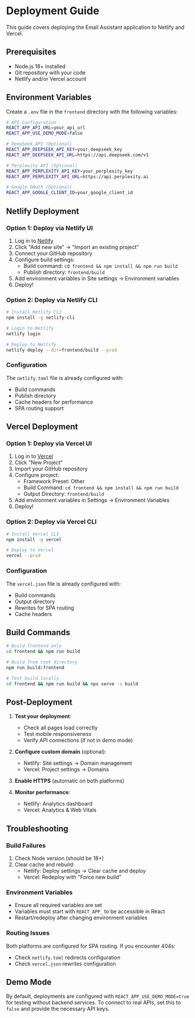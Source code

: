 # Deployment Guide

This guide covers deploying the Email Assistant application to Netlify and Vercel.

## Prerequisites

- Node.js 18+ installed
- Git repository with your code
- Netlify and/or Vercel account

## Environment Variables

Create a `.env` file in the `frontend` directory with the following variables:

```bash
# API Configuration
REACT_APP_API_URL=your_api_url
REACT_APP_USE_DEMO_MODE=false

# DeepSeek API (Optional)
REACT_APP_DEEPSEEK_API_KEY=your_deepseek_key
REACT_APP_DEEPSEEK_API_URL=https://api.deepseek.com/v1

# Perplexity API (Optional)
REACT_APP_PERPLEXITY_API_KEY=your_perplexity_key
REACT_APP_PERPLEXITY_API_URL=https://api.perplexity.ai

# Google OAuth (Optional)
REACT_APP_GOOGLE_CLIENT_ID=your_google_client_id
```

## Netlify Deployment

### Option 1: Deploy via Netlify UI

1. Log in to [Netlify](https://app.netlify.com)
2. Click "Add new site" → "Import an existing project"
3. Connect your GitHub repository
4. Configure build settings:
   - Build command: `cd frontend && npm install && npm run build`
   - Publish directory: `frontend/build`
5. Add environment variables in Site settings → Environment variables
6. Deploy!

### Option 2: Deploy via Netlify CLI

```bash
# Install Netlify CLI
npm install -g netlify-cli

# Login to Netlify
netlify login

# Deploy to Netlify
netlify deploy --dir=frontend/build --prod
```

### Configuration

The `netlify.toml` file is already configured with:
- Build commands
- Publish directory
- Cache headers for performance
- SPA routing support

## Vercel Deployment

### Option 1: Deploy via Vercel UI

1. Log in to [Vercel](https://vercel.com)
2. Click "New Project"
3. Import your GitHub repository
4. Configure project:
   - Framework Preset: Other
   - Build Command: `cd frontend && npm install && npm run build`
   - Output Directory: `frontend/build`
5. Add environment variables in Settings → Environment Variables
6. Deploy!

### Option 2: Deploy via Vercel CLI

```bash
# Install Vercel CLI
npm install -g vercel

# Deploy to Vercel
vercel --prod
```

### Configuration

The `vercel.json` file is already configured with:
- Build commands
- Output directory
- Rewrites for SPA routing
- Cache headers

## Build Commands

```bash
# Build frontend only
cd frontend && npm run build

# Build from root directory
npm run build:frontend

# Test build locally
cd frontend && npm run build && npx serve -s build
```

## Post-Deployment

1. **Test your deployment**:
   - Check all pages load correctly
   - Test mobile responsiveness
   - Verify API connections (if not in demo mode)

2. **Configure custom domain** (optional):
   - Netlify: Site settings → Domain management
   - Vercel: Project settings → Domains

3. **Enable HTTPS** (automatic on both platforms)

4. **Monitor performance**:
   - Netlify: Analytics dashboard
   - Vercel: Analytics & Web Vitals

## Troubleshooting

### Build Failures

1. Check Node version (should be 18+)
2. Clear cache and rebuild:
   - Netlify: Deploy settings → Clear cache and deploy
   - Vercel: Redeploy with "Force new build"

### Environment Variables

- Ensure all required variables are set
- Variables must start with `REACT_APP_` to be accessible in React
- Restart/redeploy after changing environment variables

### Routing Issues

Both platforms are configured for SPA routing. If you encounter 404s:
- Check `netlify.toml` redirects configuration
- Check `vercel.json` rewrites configuration

## Demo Mode

By default, deployments are configured with `REACT_APP_USE_DEMO_MODE=true` for testing without backend services. To connect to real APIs, set this to `false` and provide the necessary API keys.